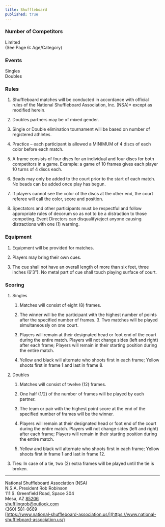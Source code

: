 ```yaml
---
title: Shuffleboard
published: true
---
```

### Number of Competitors

Limited  
(See Page 6: Age/Category)

### Events

Singles  
Doubles

### Rules

1.  Shuffleboard matches will be conducted in accordance with official rules of the National Shuffleboard Association, Inc. (NSA)\* except as modified herein.
    
2.  Doubles partners may be of mixed gender.
    
3.  Single or Double elimination tournament will be based on number of registered athletes.
    
4.  Practice – each participant is allowed a MINIMUM of 4 discs of each color before each match.
    
5.  A frame consists of four discs for an individual and four discs for both competitors in a game. Example: a game of 10 frames gives each player 10 turns of 4 discs each.
    
6.  Beads may only be added to the court prior to the start of each match. No beads can be added once play has begun.
    
7.  If players cannot see the color of the discs at the other end, the court referee will call the color, score and position.
    
8.  Spectators and other participants must be respectful and follow appropriate rules of decorum so as not to be a distraction to those competing. Event Directors can disqualify/eject anyone causing distractions with one (1) warning.
    

### Equipment

1.  Equipment will be provided for matches.
    
2.  Players may bring their own cues.
    
3.  The cue shall not have an overall length of more than six feet, three inches (6’3”). No metal part of cue shall touch playing surface of court.
    

### Scoring

1.  Singles
    
    1.  Matches will consist of eight (8) frames.
        
    2.  The winner will be the participant with the highest number of points after the specified number of frames. 3. Two matches will be played simultaneously on one court.
        
    3.  Players will remain at their designated head or foot end of the court during the entire match. Players will not change sides (left and right) after each frame; Players will remain in their starting position during the entire match.
        
    4.  Yellow and black will alternate who shoots first in each frame; Yellow shoots first in frame 1 and last in frame 8.
        
2.  Doubles
    
    1.  Matches will consist of twelve (12) frames.
        
    2.  One half (1/2) of the number of frames will be played by each partner.
        
    3.  The team or pair with the highest point score at the end of the specified number of frames will be the winner.
        
    4.  Players will remain at their designated head or foot end of the court during the entire match. Players will not change sides (left and right) after each frame; Players will remain in their starting position during the entire match.
        
    5.  Yellow and black will alternate who shoots first in each frame; Yellow shoots first in frame 1 and last in frame 12.
        
3.  Ties: In case of a tie, two (2) extra frames will be played until the tie is broken.
    

* * *

National Shuffleboard Association (NSA)  
N.S.A. President Rob Robinson  
111 S. Greenfield Road, Space 304  
Mesa, AZ [85206  
shufflingrob@outlook.com](mailto:85206￼shufflingrob@outlook.com)  
(360) 581-0669  
[https://www.national-shuffleboard-association.us/](https://www.national-shuffleboard-association.us/)